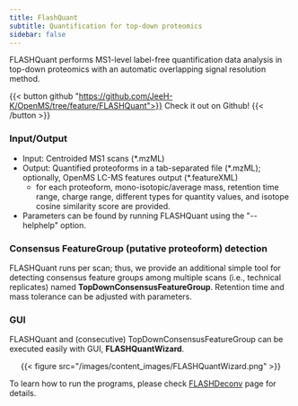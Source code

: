 ```yaml
---
title: FlashQuant
subtitle: Quantification for top-down proteomics
sidebar: false
---
```


FLASHQuant performs MS1-level label-free quantification data analysis in top-down proteomics with an automatic overlapping signal resolution method. 

{{< button github "https://github.com/JeeH-K/OpenMS/tree/feature/FLASHQuant">}}
Check it out on Github!
{{< /button >}}

### Input/Output
- Input: Centroided MS1 scans (*.mzML)
- Output: Quantified proteoforms in a tab-separated file (*.mzML); optionally, OpenMS LC-MS features output (\*.featureXML)
  - for each proteoform, mono-isotopic/average mass, retention time range, charge range, different types for quantity values, and isotope cosine similarity score are provided.
- Parameters can be found by running FLASHQuant using the "--helphelp" option.

### Consensus FeatureGroup (putative proteoform) detection
FLASHQuant runs per scan; thus, we provide an additional simple tool for detecting consensus feature groups among multiple scans (i.e., technical replicates) named **TopDownConsensusFeatureGroup**. Retention time and mass tolerance can be adjusted with parameters.

### GUI
FLASHQuant and (consecutive) TopDownConsensusFeatureGroup can be executed easily with GUI, **FLASHQuantWizard**.
<center>{{< figure src="/images/content_images/FLASHQuantWizard.png" >}}</center>

To learn how to run the programs, please check <a href="/application/flashdeconv/">FLASHDeconv</a> page for details.